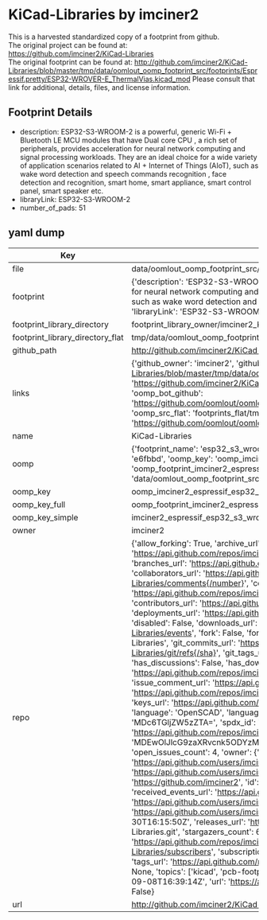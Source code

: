 # KiCad-Libraries by imciner2  
This is a harvested standardized copy of a footprint from github.  
The original project can be found at:  
https://github.com/imciner2/KiCad-Libraries  
The original footprint can be found at:
http://github.com/imciner2/KiCad-Libraries/blob/master/tmp/data/oomlout_oomp_footprint_src/footprints/Espressif.pretty/ESP32-WROVER-E_ThermalVias.kicad_mod
Please consult that link for additional, details, files, and license information.  
## Footprint Details
* description: ESP32-S3-WROOM-2 is a powerful, generic Wi-Fi + Bluetooth LE MCU modules that have Dual core CPU , a rich set of peripherals, provides acceleration for neural network computing and signal processing workloads. They are an ideal choice for a wide variety of application scenarios related to AI + Internet of Things (AIoT), such as wake word detection and speech commands recognition , face detection and recognition, smart home, smart appliance, smart control panel, smart speaker etc.  
* libraryLink: ESP32-S3-WROOM-2  
* number_of_pads: 51  
## yaml dump  
| Key | Value |  
| --- | --- |  
| file | data/oomlout_oomp_footprint_src/KiCad-Libraries/footprints/Espressif.pretty/ESP32-S3-WROOM-2.kicad_mod |  
| footprint | {'description': 'ESP32-S3-WROOM-2 is a powerful, generic Wi-Fi + Bluetooth LE MCU modules that have Dual core CPU , a rich set of peripherals, provides acceleration for neural network computing and signal processing workloads. They are an ideal choice for a wide variety of application scenarios related to AI + Internet of Things (AIoT), such as wake word detection and speech commands recognition , face detection and recognition, smart home, smart appliance, smart control panel, smart speaker etc.', 'libraryLink': 'ESP32-S3-WROOM-2', 'number_of_pads': 51} |  
| footprint_library_directory | footprint_library_owner/imciner2_KiCad-Libraries |  
| footprint_library_directory_flat | tmp/data/oomlout_oomp_footprint_src/footprints_flat/imciner2_espressif_esp32_s3_wroom_2/working |  
| github_path | http://github.com/imciner2/KiCad-Libraries/blob/master/tmp/data/oomlout_oomp_footprint_src/footprints/Espressif.pretty/ESP32-S3-WROOM-2.kicad_mod |  
| links | {'github_owner': 'imciner2', 'github_repo_name': 'KiCad-Libraries', 'github_src': 'http://github.com/imciner2/KiCad-Libraries/blob/master/tmp/data/oomlout_oomp_footprint_src/footprints/Espressif.pretty/ESP32-WROVER-E_ThermalVias.kicad_mod', 'github_src_repo': 'https://github.com/imciner2/KiCad-Libraries', 'oomp_bot': 'tmp/data/oomlout_oomp_footprint_src/footprints/imciner2_espressif_esp32_s3_wroom_2/working', 'oomp_bot_github': 'https://github.com/oomlout/oomlout_oomp_footprint_bot/tree/main/tmp/data/oomlout_oomp_footprint_src/footprints/imciner2_espressif_esp32_s3_wroom_2/working', 'oomp_src_flat': 'footprints_flat/tmp/data/oomlout_oomp_footprint_src/footprints_flat/imciner2_espressif_esp32_s3_wroom_2/working', 'oomp_src_flat_github': 'https://github.com/oomlout/oomlout_oomp_footprint_src/tree/main/tmp/data/oomlout_oomp_footprint_src/footprints_flat/imciner2_espressif_esp32_s3_wroom_2/working'} |  
| name | KiCad-Libraries |  
| oomp | {'footprint_name': 'esp32_s3_wroom_2', 'library_name': 'espressif', 'md5': 'e6fbbd106d60ac88469f1932b44b9e81', 'md5_10': 'e6fbbd106d', 'md5_5': 'e6fbb', 'md5_6': 'e6fbbd', 'oomp_key': 'oomp_imciner2_espressif_esp32_s3_wroom_2', 'oomp_key_extra': 'oomp_footprint_imciner2_espressif_esp32_s3_wroom_2', 'oomp_key_full': 'oomp_footprint_imciner2_espressif_esp32_s3_wroom_2_e6fbbd', 'oomp_key_simple': 'imciner2_espressif_esp32_s3_wroom_2', 'original_filename': 'data/oomlout_oomp_footprint_src/KiCad-Libraries/footprints/Espressif.pretty/ESP32-S3-WROOM-2.kicad_mod', 'owner_name': 'imciner2'} |  
| oomp_key | oomp_imciner2_espressif_esp32_s3_wroom_2 |  
| oomp_key_full | oomp_footprint_imciner2_espressif_esp32_s3_wroom_2 |  
| oomp_key_simple | imciner2_espressif_esp32_s3_wroom_2 |  
| owner | imciner2 |  
| repo | {'allow_forking': True, 'archive_url': 'https://api.github.com/repos/imciner2/KiCad-Libraries/{archive_format}{/ref}', 'archived': False, 'assignees_url': 'https://api.github.com/repos/imciner2/KiCad-Libraries/assignees{/user}', 'blobs_url': 'https://api.github.com/repos/imciner2/KiCad-Libraries/git/blobs{/sha}', 'branches_url': 'https://api.github.com/repos/imciner2/KiCad-Libraries/branches{/branch}', 'clone_url': 'https://github.com/imciner2/KiCad-Libraries.git', 'collaborators_url': 'https://api.github.com/repos/imciner2/KiCad-Libraries/collaborators{/collaborator}', 'comments_url': 'https://api.github.com/repos/imciner2/KiCad-Libraries/comments{/number}', 'commits_url': 'https://api.github.com/repos/imciner2/KiCad-Libraries/commits{/sha}', 'compare_url': 'https://api.github.com/repos/imciner2/KiCad-Libraries/compare/{base}...{head}', 'contents_url': 'https://api.github.com/repos/imciner2/KiCad-Libraries/contents/{+path}', 'contributors_url': 'https://api.github.com/repos/imciner2/KiCad-Libraries/contributors', 'created_at': '2013-05-05T02:41:05Z', 'default_branch': 'master', 'deployments_url': 'https://api.github.com/repos/imciner2/KiCad-Libraries/deployments', 'description': 'KiCad schematic symbols and footprints for various projects.', 'disabled': False, 'downloads_url': 'https://api.github.com/repos/imciner2/KiCad-Libraries/downloads', 'events_url': 'https://api.github.com/repos/imciner2/KiCad-Libraries/events', 'fork': False, 'forks': 21, 'forks_count': 21, 'forks_url': 'https://api.github.com/repos/imciner2/KiCad-Libraries/forks', 'full_name': 'imciner2/KiCad-Libraries', 'git_commits_url': 'https://api.github.com/repos/imciner2/KiCad-Libraries/git/commits{/sha}', 'git_refs_url': 'https://api.github.com/repos/imciner2/KiCad-Libraries/git/refs{/sha}', 'git_tags_url': 'https://api.github.com/repos/imciner2/KiCad-Libraries/git/tags{/sha}', 'git_url': 'git://github.com/imciner2/KiCad-Libraries.git', 'has_discussions': False, 'has_downloads': True, 'has_issues': True, 'has_pages': False, 'has_projects': True, 'has_wiki': True, 'homepage': None, 'hooks_url': 'https://api.github.com/repos/imciner2/KiCad-Libraries/hooks', 'html_url': 'https://github.com/imciner2/KiCad-Libraries', 'id': 9863258, 'is_template': False, 'issue_comment_url': 'https://api.github.com/repos/imciner2/KiCad-Libraries/issues/comments{/number}', 'issue_events_url': 'https://api.github.com/repos/imciner2/KiCad-Libraries/issues/events{/number}', 'issues_url': 'https://api.github.com/repos/imciner2/KiCad-Libraries/issues{/number}', 'keys_url': 'https://api.github.com/repos/imciner2/KiCad-Libraries/keys{/key_id}', 'labels_url': 'https://api.github.com/repos/imciner2/KiCad-Libraries/labels{/name}', 'language': 'OpenSCAD', 'languages_url': 'https://api.github.com/repos/imciner2/KiCad-Libraries/languages', 'license': {'key': 'other', 'name': 'Other', 'node_id': 'MDc6TGljZW5zZTA=', 'spdx_id': 'NOASSERTION', 'url': None}, 'merges_url': 'https://api.github.com/repos/imciner2/KiCad-Libraries/merges', 'milestones_url': 'https://api.github.com/repos/imciner2/KiCad-Libraries/milestones{/number}', 'mirror_url': None, 'name': 'KiCad-Libraries', 'network_count': 21, 'node_id': 'MDEwOlJlcG9zaXRvcnk5ODYzMjU4', 'notifications_url': 'https://api.github.com/repos/imciner2/KiCad-Libraries/notifications{?since,all,participating}', 'open_issues': 4, 'open_issues_count': 4, 'owner': {'avatar_url': 'https://avatars.githubusercontent.com/u/2262453?v=4', 'events_url': 'https://api.github.com/users/imciner2/events{/privacy}', 'followers_url': 'https://api.github.com/users/imciner2/followers', 'following_url': 'https://api.github.com/users/imciner2/following{/other_user}', 'gists_url': 'https://api.github.com/users/imciner2/gists{/gist_id}', 'gravatar_id': '', 'html_url': 'https://github.com/imciner2', 'id': 2262453, 'login': 'imciner2', 'node_id': 'MDQ6VXNlcjIyNjI0NTM=', 'organizations_url': 'https://api.github.com/users/imciner2/orgs', 'received_events_url': 'https://api.github.com/users/imciner2/received_events', 'repos_url': 'https://api.github.com/users/imciner2/repos', 'site_admin': False, 'starred_url': 'https://api.github.com/users/imciner2/starred{/owner}{/repo}', 'subscriptions_url': 'https://api.github.com/users/imciner2/subscriptions', 'type': 'User', 'url': 'https://api.github.com/users/imciner2'}, 'private': False, 'pulls_url': 'https://api.github.com/repos/imciner2/KiCad-Libraries/pulls{/number}', 'pushed_at': '2018-10-30T16:15:50Z', 'releases_url': 'https://api.github.com/repos/imciner2/KiCad-Libraries/releases{/id}', 'size': 23958, 'ssh_url': 'git@github.com:imciner2/KiCad-Libraries.git', 'stargazers_count': 60, 'stargazers_url': 'https://api.github.com/repos/imciner2/KiCad-Libraries/stargazers', 'statuses_url': 'https://api.github.com/repos/imciner2/KiCad-Libraries/statuses/{sha}', 'subscribers_count': 13, 'subscribers_url': 'https://api.github.com/repos/imciner2/KiCad-Libraries/subscribers', 'subscription_url': 'https://api.github.com/repos/imciner2/KiCad-Libraries/subscription', 'svn_url': 'https://github.com/imciner2/KiCad-Libraries', 'tags_url': 'https://api.github.com/repos/imciner2/KiCad-Libraries/tags', 'teams_url': 'https://api.github.com/repos/imciner2/KiCad-Libraries/teams', 'temp_clone_token': None, 'topics': ['kicad', 'pcb-footprints', 'schematic-symbols'], 'trees_url': 'https://api.github.com/repos/imciner2/KiCad-Libraries/git/trees{/sha}', 'updated_at': '2023-09-08T16:39:14Z', 'url': 'https://api.github.com/repos/imciner2/KiCad-Libraries', 'visibility': 'public', 'watchers': 60, 'watchers_count': 60, 'web_commit_signoff_required': False} |  
| url | http://github.com/imciner2/KiCad-Libraries |  

